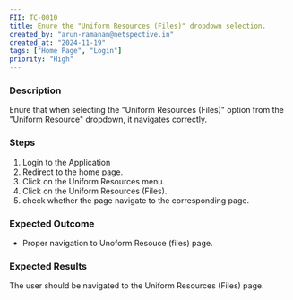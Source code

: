 ```yaml
---
FII: TC-0010
title: Enure the "Uniform Resources (Files)" dropdown selection.
created_by: "arun-ramanan@netspective.in"
created_at: "2024-11-19"
tags: ["Home Page", "Login"]
priority: "High"
---
```

### Description
Enure that when selecting the "Uniform Resources (Files)" option from the "Uniform Resource" dropdown, it navigates correctly.

### Steps

1. Login to the Application
2. Redirect to the home page.
3. Click on the Uniform Resources menu.                                          
4. Click on the Uniform Resources (Files).                
5. check whether the page navigate to the corresponding page.

### Expected Outcome

- Proper navigation to Unoform Resouce (files) page.

### Expected Results

<query-result>The user should be navigated to the Uniform Resources (Files) page.</query-result>